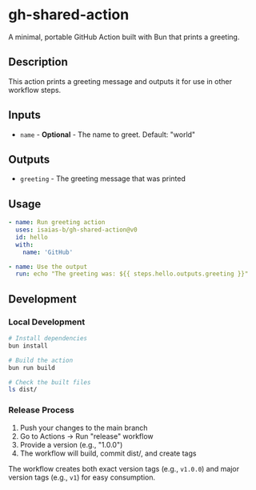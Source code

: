 # gh-shared-action

A minimal, portable GitHub Action built with Bun that prints a greeting.

## Description

This action prints a greeting message and outputs it for use in other workflow steps.

## Inputs

- `name` - **Optional** - The name to greet. Default: "world"

## Outputs

- `greeting` - The greeting message that was printed

## Usage

```yaml
- name: Run greeting action
  uses: isaias-b/gh-shared-action@v0
  id: hello
  with:
    name: 'GitHub'

- name: Use the output
  run: echo "The greeting was: ${{ steps.hello.outputs.greeting }}"
```

## Development

### Local Development

```bash
# Install dependencies
bun install

# Build the action
bun run build

# Check the built files
ls dist/
```

### Release Process

1. Push your changes to the main branch
2. Go to Actions → Run "release" workflow 
3. Provide a version (e.g., "1.0.0")
4. The workflow will build, commit dist/, and create tags

The workflow creates both exact version tags (e.g., `v1.0.0`) and major version tags (e.g., `v1`) for easy consumption.
